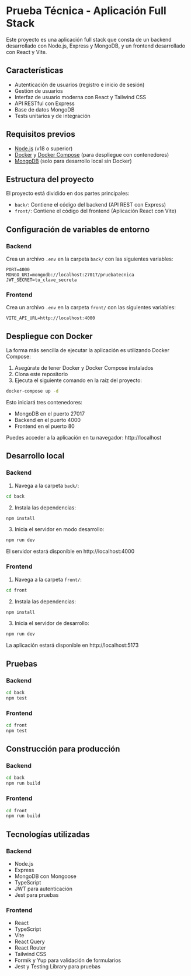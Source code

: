 # Prueba Técnica - Aplicación Full Stack

Este proyecto es una aplicación full stack que consta de un backend desarrollado con Node.js, Express y MongoDB, y un frontend desarrollado con React y Vite.

## Características

- Autenticación de usuarios (registro e inicio de sesión)
- Gestión de usuarios
- Interfaz de usuario moderna con React y Tailwind CSS
- API RESTful con Express
- Base de datos MongoDB
- Tests unitarios y de integración

## Requisitos previos

- [Node.js](https://nodejs.org/) (v18 o superior)
- [Docker](https://www.docker.com/) y [Docker Compose](https://docs.docker.com/compose/) (para despliegue con contenedores)
- [MongoDB](https://www.mongodb.com/) (solo para desarrollo local sin Docker)

## Estructura del proyecto

El proyecto está dividido en dos partes principales:

- `back/`: Contiene el código del backend (API REST con Express)
- `front/`: Contiene el código del frontend (Aplicación React con Vite)

## Configuración de variables de entorno

### Backend

Crea un archivo `.env` en la carpeta `back/` con las siguientes variables:

```
PORT=4000
MONGO_URI=mongodb://localhost:27017/pruebatecnica
JWT_SECRET=tu_clave_secreta
```

### Frontend

Crea un archivo `.env` en la carpeta `front/` con las siguientes variables:

```
VITE_API_URL=http://localhost:4000
```

## Despliegue con Docker

La forma más sencilla de ejecutar la aplicación es utilizando Docker Compose:

1. Asegúrate de tener Docker y Docker Compose instalados
2. Clona este repositorio
3. Ejecuta el siguiente comando en la raíz del proyecto:

```bash
docker-compose up -d
```

Esto iniciará tres contenedores:
- MongoDB en el puerto 27017
- Backend en el puerto 4000
- Frontend en el puerto 80

Puedes acceder a la aplicación en tu navegador: http://localhost

## Desarrollo local

### Backend

1. Navega a la carpeta `back/`:
```bash
cd back
```

2. Instala las dependencias:
```bash
npm install
```

3. Inicia el servidor en modo desarrollo:
```bash
npm run dev
```

El servidor estará disponible en http://localhost:4000

### Frontend

1. Navega a la carpeta `front/`:
```bash
cd front
```

2. Instala las dependencias:
```bash
npm install
```

3. Inicia el servidor de desarrollo:
```bash
npm run dev
```

La aplicación estará disponible en http://localhost:5173

## Pruebas

### Backend

```bash
cd back
npm test
```

### Frontend

```bash
cd front
npm test
```

## Construcción para producción

### Backend

```bash
cd back
npm run build
```

### Frontend

```bash
cd front
npm run build
```

## Tecnologías utilizadas

### Backend
- Node.js
- Express
- MongoDB con Mongoose
- TypeScript
- JWT para autenticación
- Jest para pruebas

### Frontend
- React
- TypeScript
- Vite
- React Query
- React Router
- Tailwind CSS
- Formik y Yup para validación de formularios
- Jest y Testing Library para pruebas